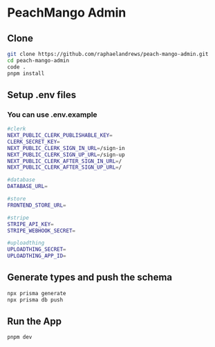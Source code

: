 # PeachMango Admin

## Clone

```bash
git clone https://github.com/raphaelandrews/peach-mango-admin.git
cd peach-mango-admin
code .
pnpm install
```

## Setup .env files
### You can use .env.example

```bash
#clerk
NEXT_PUBLIC_CLERK_PUBLISHABLE_KEY=
CLERK_SECRET_KEY=
NEXT_PUBLIC_CLERK_SIGN_IN_URL=/sign-in
NEXT_PUBLIC_CLERK_SIGN_UP_URL=/sign-up
NEXT_PUBLIC_CLERK_AFTER_SIGN_IN_URL=/
NEXT_PUBLIC_CLERK_AFTER_SIGN_UP_URL=/

#database
DATABASE_URL=

#store
FRONTEND_STORE_URL=

#stripe
STRIPE_API_KEY=
STRIPE_WEBHOOK_SECRET=

#uploadthing
UPLOADTHING_SECRET=
UPLOADTHING_APP_ID=
```

## Generate types and push the schema

```bash
npx prisma generate
npx prisma db push
```

## Run the App

```bash
pnpm dev
```
